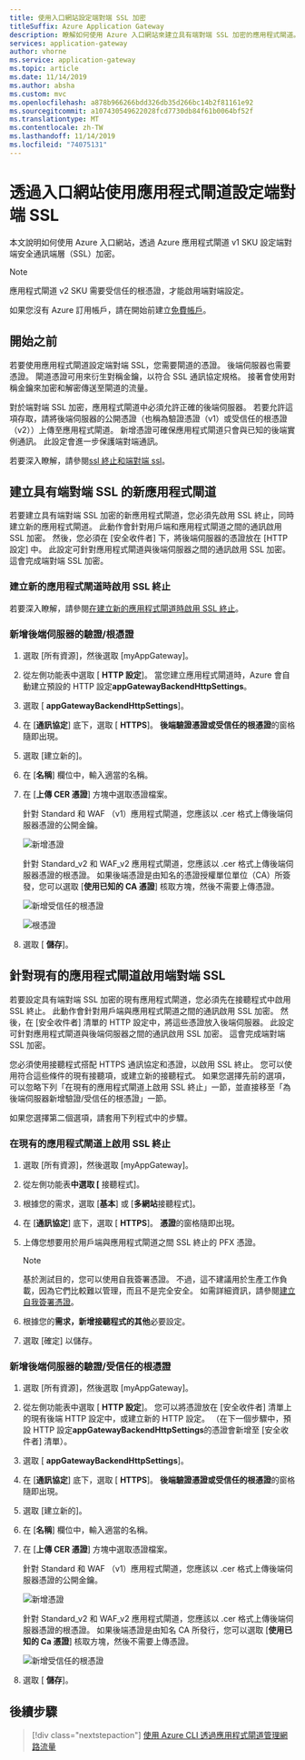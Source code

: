 ```yaml
---
title: 使用入口網站設定端對端 SSL 加密
titleSuffix: Azure Application Gateway
description: 瞭解如何使用 Azure 入口網站來建立具有端對端 SSL 加密的應用程式閘道。
services: application-gateway
author: vhorne
ms.service: application-gateway
ms.topic: article
ms.date: 11/14/2019
ms.author: absha
ms.custom: mvc
ms.openlocfilehash: a878b966266bdd326db35d266bc14b2f81161e92
ms.sourcegitcommit: a107430549622028fcd7730db84f61b0064bf52f
ms.translationtype: MT
ms.contentlocale: zh-TW
ms.lasthandoff: 11/14/2019
ms.locfileid: "74075131"
---
```

# <a name="configure-end-to-end-ssl-by-using-application-gateway-with-the-portal"></a>透過入口網站使用應用程式閘道設定端對端 SSL

本文說明如何使用 Azure 入口網站，透過 Azure 應用程式閘道 v1 SKU 設定端對端安全通訊端層（SSL）加密。

> [!NOTE]
> 應用程式閘道 v2 SKU 需要受信任的根憑證，才能啟用端對端設定。

如果您沒有 Azure 訂用帳戶，請在開始前建立[免費帳戶](https://azure.microsoft.com/free/?WT.mc_id=A261C142F)。

## <a name="before-you-begin"></a>開始之前

若要使用應用程式閘道設定端對端 SSL，您需要閘道的憑證。 後端伺服器也需要憑證。 閘道憑證可用來衍生對稱金鑰，以符合 SSL 通訊協定規格。 接著會使用對稱金鑰來加密和解密傳送至閘道的流量。 

對於端對端 SSL 加密，應用程式閘道中必須允許正確的後端伺服器。 若要允許這項存取，請將後端伺服器的公開憑證（也稱為驗證憑證（v1）或受信任的根憑證（v2））上傳至應用程式閘道。 新增憑證可確保應用程式閘道只會與已知的後端實例通訊。 此設定會進一步保護端對端通訊。

若要深入瞭解，請參閱[ssl 終止和端對端 ssl](https://docs.microsoft.com/azure/application-gateway/ssl-overview)。

## <a name="create-a-new-application-gateway-with-end-to-end-ssl"></a>建立具有端對端 SSL 的新應用程式閘道

若要建立具有端對端 SSL 加密的新應用程式閘道，您必須先啟用 SSL 終止，同時建立新的應用程式閘道。 此動作會針對用戶端和應用程式閘道之間的通訊啟用 SSL 加密。 然後，您必須在 [安全收件者] 下，將後端伺服器的憑證放在 [HTTP 設定] 中。 此設定可針對應用程式閘道與後端伺服器之間的通訊啟用 SSL 加密。 這會完成端對端 SSL 加密。

### <a name="enable-ssl-termination-while-creating-a-new-application-gateway"></a>建立新的應用程式閘道時啟用 SSL 終止

若要深入瞭解，請參閱[在建立新的應用程式閘道時啟用 SSL 終止](https://docs.microsoft.com/azure/application-gateway/create-ssl-portal)。

### <a name="add-authenticationroot-certificates-of-back-end-servers"></a>新增後端伺服器的驗證/根憑證

1. 選取 [所有資源]，然後選取 [myAppGateway]。

2. 從左側功能表中選取 [ **HTTP 設定**]。 當您建立應用程式閘道時，Azure 會自動建立預設的 HTTP 設定**appGatewayBackendHttpSettings**。 

3. 選取 [ **appGatewayBackendHttpSettings**]。

4. 在 [**通訊協定**] 底下，選取 [ **HTTPS**]。 **後端驗證憑證或受信任的根憑證**的窗格隨即出現。

5. 選取 [建立新的]。

6. 在 [**名稱**] 欄位中，輸入適當的名稱。

7. 在 [**上傳 CER 憑證**] 方塊中選取憑證檔案。

   針對 Standard 和 WAF （v1）應用程式閘道，您應該以 .cer 格式上傳後端伺服器憑證的公開金鑰。

   ![新增憑證](./media/end-to-end-ssl-portal/addcert.png)

   針對 Standard_v2 和 WAF_v2 應用程式閘道，您應該以 .cer 格式上傳後端伺服器憑證的根憑證。 如果後端憑證是由知名的憑證授權單位單位（CA）所簽發，您可以選取 [**使用已知的 CA 憑證**] 核取方塊，然後不需要上傳憑證。

   ![新增受信任的根憑證](./media/end-to-end-ssl-portal/trustedrootcert-portal.png)

   ![根憑證](./media/end-to-end-ssl-portal/trustedrootcert.png)

8. 選取 [ **儲存**]。

## <a name="enable-end-to-end-ssl-for-an-existing-application-gateway"></a>針對現有的應用程式閘道啟用端對端 SSL

若要設定具有端對端 SSL 加密的現有應用程式閘道，您必須先在接聽程式中啟用 SSL 終止。 此動作會針對用戶端與應用程式閘道之間的通訊啟用 SSL 加密。 然後，在 [安全收件者] 清單的 HTTP 設定中，將這些憑證放入後端伺服器。 此設定可針對應用程式閘道與後端伺服器之間的通訊啟用 SSL 加密。 這會完成端對端 SSL 加密。

您必須使用接聽程式搭配 HTTPS 通訊協定和憑證，以啟用 SSL 終止。 您可以使用符合這些條件的現有接聽項，或建立新的接聽程式。 如果您選擇先前的選項，可以忽略下列「在現有的應用程式閘道上啟用 SSL 終止」一節，並直接移至「為後端伺服器新增驗證/受信任的根憑證」一節。

如果您選擇第二個選項，請套用下列程式中的步驟。
### <a name="enable-ssl-termination-in-an-existing-application-gateway"></a>在現有的應用程式閘道上啟用 SSL 終止

1. 選取 [所有資源]，然後選取 [myAppGateway]。

2. 從左側功能表**中選取 [** 接聽程式]。

3. 根據您的需求，選取 [**基本**] 或 [**多網站**接聽程式]。

4. 在 [**通訊協定**] 底下，選取 [ **HTTPS**]。 **憑證**的窗格隨即出現。

5. 上傳您想要用於用戶端與應用程式閘道之間 SSL 終止的 PFX 憑證。

   > [!NOTE]
   > 基於測試目的，您可以使用自我簽署憑證。 不過，這不建議用於生產工作負載，因為它們比較難以管理，而且不是完全安全。 如需詳細資訊，請參閱[建立自我簽署憑證](https://docs.microsoft.com/azure/application-gateway/create-ssl-portal#create-a-self-signed-certificate)。

6. 根據您的**需求，新增接聽程式的其他**必要設定。

7. 選取 [確定] 以儲存。

### <a name="add-authenticationtrusted-root-certificates-of-back-end-servers"></a>新增後端伺服器的驗證/受信任的根憑證

1. 選取 [所有資源]，然後選取 [myAppGateway]。

2. 從左側功能表中選取 [ **HTTP 設定**]。 您可以將憑證放在 [安全收件者] 清單上的現有後端 HTTP 設定中，或建立新的 HTTP 設定。 （在下一個步驟中，預設 HTTP 設定**appGatewayBackendHttpSettings**的憑證會新增至 [安全收件者] 清單）。

3. 選取 [ **appGatewayBackendHttpSettings**]。

4. 在 [**通訊協定**] 底下，選取 [ **HTTPS**]。 **後端驗證憑證或受信任的根憑證**的窗格隨即出現。 

5. 選取 [建立新的]。

6. 在 [**名稱**] 欄位中，輸入適當的名稱。

7. 在 [**上傳 CER 憑證**] 方塊中選取憑證檔案。

   針對 Standard 和 WAF （v1）應用程式閘道，您應該以 .cer 格式上傳後端伺服器憑證的公開金鑰。

   ![新增憑證](./media/end-to-end-ssl-portal/addcert.png)

   針對 Standard_v2 和 WAF_v2 應用程式閘道，您應該以 .cer 格式上傳後端伺服器憑證的根憑證。 如果後端憑證是由知名 CA 所發行，您可以選取 [**使用已知的 Ca 憑證**] 核取方塊，然後不需要上傳憑證。

   ![新增受信任的根憑證](./media/end-to-end-ssl-portal/trustedrootcert-portal.png)

8. 選取 [ **儲存**]。

## <a name="next-steps"></a>後續步驟

> [!div class="nextstepaction"]
> [使用 Azure CLI 透過應用程式閘道管理網路流量](./tutorial-manage-web-traffic-cli.md)
